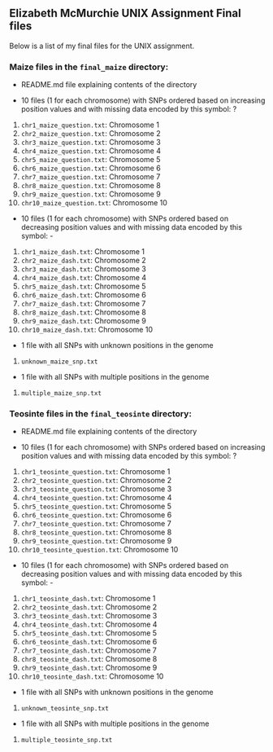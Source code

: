 ## Elizabeth McMurchie UNIX Assignment Final files

Below is a list of my final files for the UNIX assignment.

### Maize files in the `final_maize` directory:
* README.md file explaining contents of the directory

* 10 files (1 for each chromosome) with SNPs ordered based on increasing position values and with missing data encoded by this symbol: ?
1. `chr1_maize_question.txt`: Chromosome 1
2. `chr2_maize_question.txt`: Chromosome 2
3. `chr3_maize_question.txt`: Chromosome 3
4. `chr4_maize_question.txt`: Chromosome 4
5. `chr5_maize_question.txt`: Chromosome 5
6. `chr6_maize_question.txt`: Chromosome 6
7. `chr7_maize_question.txt`: Chromosome 7
8. `chr8_maize_question.txt`: Chromosome 8
9. `chr9_maize_question.txt`: Chromosome 9
10. `chr10_maize_question.txt`: Chromosome 10

* 10 files (1 for each chromosome) with SNPs ordered based on decreasing position values and with missing data encoded by this symbol: -
1. `chr1_maize_dash.txt`: Chromosome 1
2. `chr2_maize_dash.txt`: Chromosome 2
3. `chr3_maize_dash.txt`: Chromosome 3
4. `chr4_maize_dash.txt`: Chromosome 4
5. `chr5_maize_dash.txt`: Chromosome 5
6. `chr6_maize_dash.txt`: Chromosome 6
7. `chr7_maize_dash.txt`: Chromosome 7
8. `chr8_maize_dash.txt`: Chromosome 8
9. `chr9_maize_dash.txt`: Chromosome 9
10. `chr10_maize_dash.txt`: Chromosome 10

* 1 file with all SNPs with unknown positions in the genome
1. `unknown_maize_snp.txt`

* 1 file with all SNPs with multiple positions in the genome
1. `multiple_maize_snp.txt`

### Teosinte files in the `final_teosinte` directory:
* README.md file explaining contents of the directory

* 10 files (1 for each chromosome) with SNPs ordered based on increasing position values and with missing data encoded by this symbol: ?
1. `chr1_teosinte_question.txt`: Chromosome 1
2. `chr2_teosinte_question.txt`: Chromosome 2
3. `chr3_teosinte_question.txt`: Chromosome 3
4. `chr4_teosinte_question.txt`: Chromosome 4
5. `chr5_teosinte_question.txt`: Chromosome 5
6. `chr6_teosinte_question.txt`: Chromosome 6
7. `chr7_teosinte_question.txt`: Chromosome 7
8. `chr8_teosinte_question.txt`: Chromosome 8
9. `chr9_teosinte_question.txt`: Chromosome 9
10. `chr10_teosinte_question.txt`: Chromosome 10

* 10 files (1 for each chromosome) with SNPs ordered based on decreasing position values and with missing data encoded by this symbol: -
1. `chr1_teosinte_dash.txt`: Chromosome 1
2. `chr2_teosinte_dash.txt`: Chromosome 2
3. `chr3_teosinte_dash.txt`: Chromosome 3
4. `chr4_teosinte_dash.txt`: Chromosome 4
5. `chr5_teosinte_dash.txt`: Chromosome 5
6. `chr6_teosinte_dash.txt`: Chromosome 6
7. `chr7_teosinte_dash.txt`: Chromosome 7
8. `chr8_teosinte_dash.txt`: Chromosome 8
9. `chr9_teosinte_dash.txt`: Chromosome 9
10. `chr10_teosinte_dash.txt`: Chromosome 10

* 1 file with all SNPs with unknown positions in the genome
1. `unknown_teosinte_snp.txt`

* 1 file with all SNPs with multiple positions in the genome
1. `multiple_teosinte_snp.txt`
